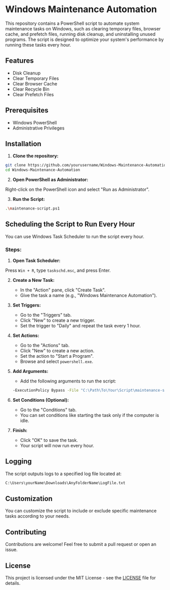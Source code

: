 # Windows Maintenance Automation

This repository contains a PowerShell script to automate system maintenance tasks on Windows, such as clearing temporary files, browser cache, and prefetch files, running disk cleanup, and uninstalling unused programs. The script is designed to optimize your system's performance by running these tasks every hour.

## Features

- Disk Cleanup
- Clear Temporary Files
- Clear Browser Cache
- Clear Recycle Bin
- Clear Prefetch Files

## Prerequisites

- Windows PowerShell
- Administrative Privileges

## Installation

1. **Clone the repository:**

```sh
git clone https://github.com/yourusername/Windows-Maintenance-Automation.git
cd Windows-Maintenance-Automation
```

2. **Open PowerShell as Administrator:**

Right-click on the PowerShell icon and select "Run as Administrator".

3. **Run the Script:**

```sh
.\maintenance-script.ps1
```

## Scheduling the Script to Run Every Hour

You can use Windows Task Scheduler to run the script every hour.

### Steps:

1. **Open Task Scheduler:**

Press `Win + R`, type `taskschd.msc`, and press Enter.

2. **Create a New Task:**

   - In the "Action" pane, click "Create Task".
   - Give the task a name (e.g., "Windows Maintenance Automation").

3. **Set Triggers:**

   - Go to the "Triggers" tab.
   - Click "New" to create a new trigger.
   - Set the trigger to "Daily" and repeat the task every 1 hour.

4. **Set Actions:**

   - Go to the "Actions" tab.
   - Click "New" to create a new action.
   - Set the action to "Start a Program".
   - Browse and select `powershell.exe`.

5. **Add Arguments:**

   - Add the following arguments to run the script:
   
   ```sh
   -ExecutionPolicy Bypass -File "C:\Path\To\Your\Script\maintenance-script.ps1"
   ```

6. **Set Conditions (Optional):**

   - Go to the "Conditions" tab.
   - You can set conditions like starting the task only if the computer is idle.

7. **Finish:**

   - Click "OK" to save the task.
   - Your script will now run every hour.

## Logging

The script outputs logs to a specified log file located at:

```sh
C:\Users\yourName\Downloads\AnyFolderName\LogFile.txt
```

## Customization

You can customize the script to include or exclude specific maintenance tasks according to your needs.

## Contributing

Contributions are welcome! Feel free to submit a pull request or open an issue.

## License

This project is licensed under the MIT License - see the [LICENSE](LICENSE) file for details.
